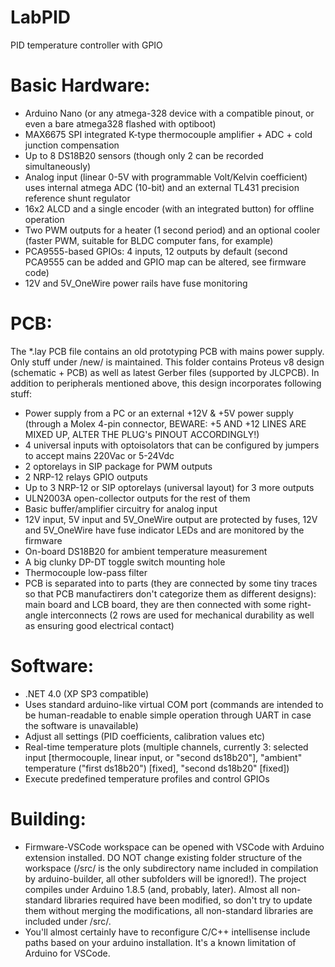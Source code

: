 # LabPID
PID temperature controller with GPIO

# Basic Hardware:
 - Arduino Nano (or any atmega-328 device with a compatible pinout, or even a bare atmega328 flashed with optiboot)
 - MAX6675 SPI integrated K-type thermocouple amplifier + ADC + cold junction compensation
 - Up to 8 DS18B20 sensors (though only 2 can be recorded simultaneously)
 - Analog input (linear 0-5V with programmable Volt/Kelvin coefficient) uses internal atmega ADC (10-bit) and an external TL431 precision reference shunt regulator
 - 16x2 ALCD and a single encoder (with an integrated button) for offline operation
 - Two PWM outputs for a heater (1 second period) and an optional cooler (faster PWM, suitable for BLDC computer fans, for example)
 - PCA9555-based GPIOs: 4 inputs, 12 outputs by default (second PCA9555 can be added and GPIO map can be altered, see firmware code)
 - 12V and 5V_OneWire power rails have fuse monitoring

# PCB:

The \*.lay PCB file contains an old prototyping PCB with mains power supply. Only stuff under /new/ is maintained. This folder contains Proteus v8 design (schematic + PCB) as well as latest Gerber files (supported by JLCPCB). In addition to peripherals mentioned above, this design incorporates following stuff: 
 - Power supply from a PC or an external +12V & +5V power supply (through a Molex 4-pin connector, BEWARE: +5 AND +12 LINES ARE MIXED UP, ALTER THE PLUG's PINOUT ACCORDINGLY!)
 - 4 universal inputs with optoisolators that can be configured by jumpers to accept mains 220Vac or 5-24Vdc
 - 2 optorelays in SIP package for PWM outputs
 - 2 NRP-12 relays GPIO outputs
 - Up to 3 NRP-12 or SIP optorelays (universal layout) for 3 more outputs
 - ULN2003A open-collector outputs for the rest of them
 - Basic buffer/amplifier circuitry for analog input
 - 12V input, 5V input and 5V_OneWire output are protected by fuses, 12V and 5V_OneWire have fuse indicator LEDs and are monitored by the firmware
 - On-board DS18B20 for ambient temperature measurement
 - A big clunky DP-DT toggle switch mounting hole
 - Thermocouple low-pass filter
 - PCB is separated into to parts (they are connected by some tiny traces so that PCB manufactirers don't categorize them as different designs): main board and LCB board, they are then connected with some right-angle interconnects (2 rows are used for mechanical durability as well as ensuring good electrical contact)

# Software:
 - .NET 4.0 (XP SP3 compatible)
 - Uses standard arduino-like virtual COM port (commands are intended to be human-readable to enable simple operation through UART in case the software is unavailable)
 - Adjust all settings (PID coefficients, calibration values etc)
 - Real-time temperature plots (multiple channels, currently 3: selected input \[thermocouple, linear input, or "second ds18b20"\], "ambient" temperature ("first ds18b20") \[fixed\], "second ds18b20" \[fixed\])
 - Execute predefined temperature profiles and control GPIOs
 
# Building:
 - Firmware-VSCode workspace can be opened with VSCode with Arduino extension installed. DO NOT change existing folder structure of the workspace (/src/ is the only subdirectory name included in compilation by arduino-builder, all other subfolders will be ignored!). The project compiles under Arduino 1.8.5 (and, probably, later). Almost all non-standard libraries required have been modified, so don't try to update them without merging the modifications, all non-standard libraries are included under /src/.
 - You'll almost certainly have to reconfigure C/C++ intellisense include paths based on your arduino installation. It's a known limitation of Arduino for VSCode.


